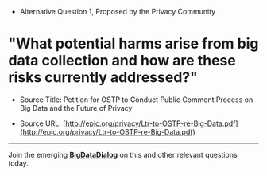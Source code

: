 * Alternative Question 1, Proposed by the Privacy Community

# "What potential harms arise from big data collection and how are these risks currently addressed?"

* Source Title: Petition for OSTP to Conduct Public Comment Process on Big Data and the Future of Privacy  

* Source URL: [http://epic.org/privacy/Ltr-to-OSTP-re-Big-Data.pdf](http://epic.org/privacy/Ltr-to-OSTP-re-Big-Data.pdf)

----

Join the emerging  **[BigDataDialog](http://bigdatadialog.org)** on this and other relevant questions today.
